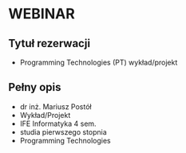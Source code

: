 # WEBINAR

## Tytuł rezerwacji

- Programming Technologies (PT) wykład/projekt

## Pełny opis

- dr inż. Mariusz Postół
- Wykład/Projekt
- IFE Informatyka 4 sem.
- studia pierwszego stopnia
- Programming Technologies
